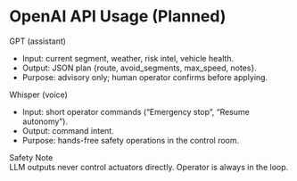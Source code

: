 # OpenAI API Usage (Planned)

GPT (assistant)  
- Input: current segment, weather, risk intel, vehicle health.  
- Output: JSON plan {route, avoid_segments, max_speed, notes}.  
- Purpose: advisory only; human operator confirms before applying.

Whisper (voice)  
- Input: short operator commands (“Emergency stop”, “Resume autonomy”).  
- Output: command intent.  
- Purpose: hands-free safety operations in the control room.

Safety Note  
LLM outputs never control actuators directly. Operator is always in the loop.

